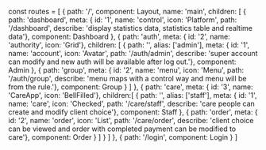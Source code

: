 const routes = [
    {
        path: '/',
        component: Layout,
        name: 'main',
        children: [
            {
                path: 'dashboard',
                meta: { id: '1', name: 'control', icon: 'Platform', path: '/dashboard', describe: 'display statistics data, statistics table and realtime data'},
                component: Dashboard
            },
            {
                path: 'auth',
                meta: { id: '2', name: 'authority', icon: 'Grid'},
                children: [
                    {
                        path: '',
                        alias: ['admin'],
                        meta: { id: '1', name: 'account', icon: 'Avatar', path: '/auth/admin', describe: 'super account can modify and new auth will be available after log out.'},
                        component: Admin
                    },
                    {
                        path: 'group',
                        meta: { id: '2', name: 'menu', icon: 'Menu', path: '/auth/group', describe: 'menu maps with a control way and menu will be from the rule.'},
                        component: Group
                    }
                ]
            },
            {
                path: 'care',
                meta: { id: '3', name: 'CareApp', icon: 'BellFilled'},
                children:[
                    {
                        path: '',
                        alias: ['staff'],
                        meta: { id: '1', name: 'care', icon: 'Checked', path: '/care/staff', describe: 'care people can create and modify client choice'},
                        component: Staff
                    },
                    {
                        path: 'order',
                        meta: { id: '2', name: 'order', icon: 'List', path: '/care/order', describe: 'client choice can be viewed and order with completed payment can be modified to care'},
                        component: Order
                    }
                ]
            }
        ]
    },
    {
        path: '/login',
        component: Login
    }
]